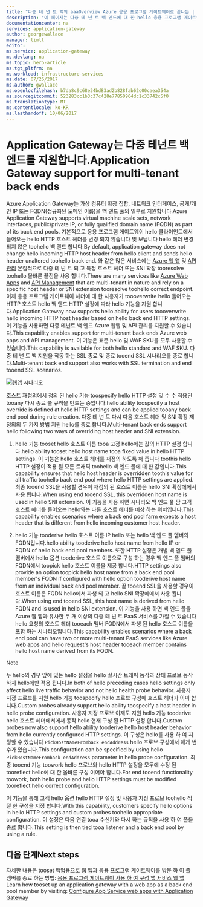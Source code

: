```yaml
---
title: "다중 테 넌 트 백의 aaaOverview Azure 응용 프로그램 게이트웨이로 끝나는 | Microsoft Docs"
description: "이 페이지는 다중 테 넌 트 백 엔드에 대 한 hello 응용 프로그램 게이트웨이 지원의 개요를 제공합니다."
documentationcenter: na
services: application-gateway
author: georgewallace
manager: timlt
editor: 
ms.service: application-gateway
ms.devlang: na
ms.topic: hero-article
ms.tgt_pltfrm: na
ms.workload: infrastructure-services
ms.date: 07/26/2017
ms.author: gwallace
ms.openlocfilehash: b7da8c9c68e34bd83ad2b828fab62c00caea354a
ms.sourcegitcommit: 523283cc1b3c37c428e77850964dc1c33742c5f0
ms.translationtype: MT
ms.contentlocale: ko-KR
ms.lasthandoff: 10/06/2017
---
```

# <a name="application-gateway-support-for-multi-tenant-back-ends"></a><span data-ttu-id="9afe6-103">Application Gateway는 다중 테넌트 백 엔드를 지원합니다.</span><span class="sxs-lookup"><span data-stu-id="9afe6-103">Application Gateway support for multi-tenant back ends</span></span>

<span data-ttu-id="9afe6-104">Azure Application Gateway는 가상 컴퓨터 확장 집합, 네트워크 인터페이스, 공개/개인 IP 또는 FQDN(정규화된 도메인 이름)을 백 엔드 풀의 일부로 지원합니다.</span><span class="sxs-lookup"><span data-stu-id="9afe6-104">Azure Application Gateway supports virtual machine scale sets, network interfaces, public/private IP, or fully qualified domain name (FQDN) as part of its back end pools.</span></span> <span data-ttu-id="9afe6-105">기본적으로 응용 프로그램 게이트웨이 hello 클라이언트에서 들어오는 hello HTTP 호스트 헤더를 변경 되지 않습니다 및 보냅니다 hello 헤더 변경 되지 않은 toohello 백 엔드 합니다.</span><span class="sxs-lookup"><span data-stu-id="9afe6-105">By default, application gateway does not change hello incoming HTTP host header from hello client and sends hello header unaltered toohello back end.</span></span> <span data-ttu-id="9afe6-106">와 같은 많은 서비스에는 [Azure 웹 앱](../app-service-web/app-service-web-overview.md) 및 [API 관리](../api-management/api-management-key-concepts.md) 본질적으로 다중 테 넌 트 되 고 특정 호스트 헤더 또는 SNI 확장 tooresolve toohello 올바른 끝점을 사용 합니다.</span><span class="sxs-lookup"><span data-stu-id="9afe6-106">There are many services like [Azure Web Apps](../app-service-web/app-service-web-overview.md) and [API Management](../api-management/api-management-key-concepts.md) that are multi-tenant in nature and rely on a specific host header or SNI extension tooresolve toohello correct endpoint.</span></span> <span data-ttu-id="9afe6-107">이제 응용 프로그램 게이트웨이 헤더에 대 한 사용자가 toooverwrite hello 들어오는 HTTP 호스트 hello 백 엔드 HTTP 설정에 따라 hello 기능을 지원 합니다.</span><span class="sxs-lookup"><span data-stu-id="9afe6-107">Application Gateway now supports hello ability for users toooverwrite hello incoming HTTP host header based on hello back end HTTP settings.</span></span> <span data-ttu-id="9afe6-108">이 기능을 사용하면 다중 테넌트 백 엔드 Azure 웹앱 및 API 관리를 지원할 수 있습니다.</span><span class="sxs-lookup"><span data-stu-id="9afe6-108">This capability enables support for multi-tenant back ends Azure web apps and API management.</span></span> <span data-ttu-id="9afe6-109">이 기능은 표준 hello 및 WAF SKU를 모두 사용할 수 있습니다.</span><span class="sxs-lookup"><span data-stu-id="9afe6-109">This capability is available for both hello standard and WAF SKU.</span></span> <span data-ttu-id="9afe6-110">다중 테 넌 트 백 지원을 작동 하는 SSL 종료 및 종료 tooend SSL 시나리오를 종료 합니다.</span><span class="sxs-lookup"><span data-stu-id="9afe6-110">Multi-tenant back end support also works with SSL termination and end tooend SSL scenarios.</span></span>

![웹앱 시나리오](./media/application-gateway-web-app-overview/scenario.png)

<span data-ttu-id="9afe6-112">호스트 재정의에서 정의 된 hello 기능 toospecify hello HTTP 설정 및 수 수 적용된 tooany 다시 종료 풀 규칙을 만드는 중입니다.</span><span class="sxs-lookup"><span data-stu-id="9afe6-112">hello ability toospecify a host override is defined at hello HTTP settings and can be applied tooany back end pool during rule creation.</span></span> <span data-ttu-id="9afe6-113">다중 테 넌 트 다시 다음 호스트 헤더 및 SNI 확장 재정의의 두 가지 방법 지원 hello를 종료 합니다.</span><span class="sxs-lookup"><span data-stu-id="9afe6-113">Multi-tenant back ends support hello following two ways of overriding host header and SNI extension.</span></span>

1. <span data-ttu-id="9afe6-114">hello 기능 tooset hello 호스트 이름 tooa 고정 hello에는 값의 HTTP 설정 합니다.</span><span class="sxs-lookup"><span data-stu-id="9afe6-114">hello ability tooset hello host name tooa fixed value in hello HTTP settings.</span></span> <span data-ttu-id="9afe6-115">이 기능은 hello 호스트 헤더를 재정의 하도록 해 줍니다 toothis hello HTTP 설정이 적용 될 모든 트래픽 toohello 백 엔드 풀에 대 한 값입니다.</span><span class="sxs-lookup"><span data-stu-id="9afe6-115">This capability ensures that hello host header is overridden toothis value for all traffic toohello back end pool where hello HTTP settings are applied.</span></span> <span data-ttu-id="9afe6-116">최종 tooend SSL을 사용할 경우이 재정의 된 호스트 이름은 hello SNI 확장에에서 사용 됩니다.</span><span class="sxs-lookup"><span data-stu-id="9afe6-116">When using end tooend SSL, this overridden host name is used in hello SNI extension.</span></span> <span data-ttu-id="9afe6-117">이 기능을 사용 하면 시나리오 백 엔드 풀 팜 고객 호스트 헤더를 들어오는 hello와는 다른 호스트 헤더를 예상 하는 위치입니다.</span><span class="sxs-lookup"><span data-stu-id="9afe6-117">This capability enables scenarios where a back end pool farm expects a host header that is different from hello incoming customer host header.</span></span>

2. <span data-ttu-id="9afe6-118">hello 기능 tooderive hello 호스트 이름 IP hello 또는 hello 백 엔드 풀 멤버의 FQDN입니다.</span><span class="sxs-lookup"><span data-stu-id="9afe6-118">hello ability tooderive hello host name from hello IP or FQDN of hello back end pool members.</span></span> <span data-ttu-id="9afe6-119">또한 HTTP 설정은 개별 백 엔드 풀 멤버에서 hello 옵션 tooderive 호스트 이름으로 구성 하는 경우 백 엔드 풀 멤버의 FQDN에서 toopick hello 호스트 이름을 제공 합니다.</span><span class="sxs-lookup"><span data-stu-id="9afe6-119">HTTP settings also provide an option toopick hello host name from a back end pool member's FQDN if configured with hello option tooderive host name from an individual back end pool member.</span></span> <span data-ttu-id="9afe6-120">끝 tooend SSL을 사용할 경우이 호스트 이름은 FQDN hello에서 파생 되 고 hello SNI 확장에에서 사용 됩니다.</span><span class="sxs-lookup"><span data-stu-id="9afe6-120">When using end tooend SSL, this host name is derived from hello FQDN and is used in hello SNI extension.</span></span> <span data-ttu-id="9afe6-121">이 기능을 사용 하면 백 엔드 풀을 Azure 웹 앱과 유사한 두 개 이상의 다중 테 넌 트 PaaS 서비스를 가질 수 있습니다 hello 요청의 호스트 헤더 tooeach 멤버 FQDN에서 파생 된 hello 호스트 이름을 포함 하는 시나리오입니다.</span><span class="sxs-lookup"><span data-stu-id="9afe6-121">This capability enables scenarios where a back end pool can have two or more multi-tenant PaaS services like Azure web apps and hello request's host header tooeach member contains hello host name derived from its FQDN.</span></span>

> [!NOTE]
> <span data-ttu-id="9afe6-122">두 hello의 경우 앞에 있는 hello 설정을 hello 실시간 트래픽 동작과 상태 프로브 동작 하지 hello에만 적용 됩니다.</span><span class="sxs-lookup"><span data-stu-id="9afe6-122">In both of hello preceding cases hello settings only affect hello live traffic behavior and not hello health probe behavior.</span></span> <span data-ttu-id="9afe6-123">사용자 지정 프로브를 지원 hello 기능 toospecify hello 프로브 구성에 호스트 헤더가 이미 합니다.</span><span class="sxs-lookup"><span data-stu-id="9afe6-123">Custom probes already support hello ability toospecify a host header in hello probe configuration.</span></span> <span data-ttu-id="9afe6-124">사용자 지정 프로브 이제도 지원 hello 기능 tooderive hello 호스트 헤더에서에서 동작 hello 현재 구성 된 HTTP 설정 합니다.</span><span class="sxs-lookup"><span data-stu-id="9afe6-124">Custom probes now also support hello ability tooderive hello host header behavior from hello currently configured HTTP settings.</span></span> <span data-ttu-id="9afe6-125">이 구성은 hello를 사용 하 여 지정할 수 있습니다 `PickHostNameFromback endAddress` hello 프로브 구성에서 매개 변수가 있습니다.</span><span class="sxs-lookup"><span data-stu-id="9afe6-125">This configuration can be specified by using hello `PickHostNameFromback endAddress` parameter in hello probe configuration.</span></span> <span data-ttu-id="9afe6-126">최종 tooend 기능 toowork hello 프로브와 hello HTTP 설정을 모두에 수정 된 tooreflect hello에 대 한 올바른 구성 이어야 합니다.</span><span class="sxs-lookup"><span data-stu-id="9afe6-126">For end tooend functionality toowork, both hello probe and hello HTTP settings must be modified tooreflect hello correct configuration.</span></span>

<span data-ttu-id="9afe6-127">이 기능을 통해 고객 hello 옵션 hello HTTP 설정 및 사용자 지정 프로브 toohello 적절 한 구성을 지정 합니다.</span><span class="sxs-lookup"><span data-stu-id="9afe6-127">With this capability, customers specify hello options in hello HTTP settings and custom probes toohello appropriate configuration.</span></span> <span data-ttu-id="9afe6-128">이 설정은 다음 연결 tooa 수신기와 다시 하는 규칙을 사용 하 여 풀을 종료 합니다.</span><span class="sxs-lookup"><span data-stu-id="9afe6-128">This setting is then tied tooa listener and a back end pool by using a rule.</span></span>

## <a name="next-steps"></a><span data-ttu-id="9afe6-129">다음 단계</span><span class="sxs-lookup"><span data-stu-id="9afe6-129">Next steps</span></span>

<span data-ttu-id="9afe6-130">자세한 내용은 tooset 백업용으로 웹 앱과 응용 프로그램 게이트웨이를 방문 하 여 풀 멤버를 종료 하는 방법: [응용 프로그램 게이트웨이 사용 하 여 구성 앱 서비스 웹 앱](application-gateway-web-app-powershell.md)</span><span class="sxs-lookup"><span data-stu-id="9afe6-130">Learn how tooset up an application gateway with a web app as a back end pool member by visiting: [Configure App Service web apps with Application Gateway](application-gateway-web-app-powershell.md)</span></span>
